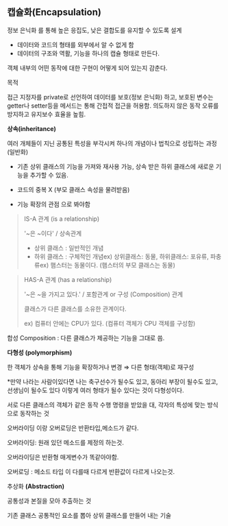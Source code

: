 ## 캡슐화(Encapsulation)

정보 은닉화 를 통해 높은 응집도, 낮은 결합도를 유지할 수 있도록 설계

- 데이터와 코드의 형태를 외부에서 알 수 없게 함
- 데이터의 구조와 역활, 기능을 하나의 캡슐 형태로 만든다.

객체 내부의 어떤 동작에 대한 구현이 어떻게 되어 있는지 감춘다.

목적

접근 지정자를 private로 선언하여 데이터를 보호(정보 은닉화) 하고, 보호된 변수는 getter나 setter등을 메서드는 통해 간접적 접근을 허용함. 의도하지 않은 동작 오류를 방지하고 유지보수 효율을 높힘.

**상속(inheritance)**

여러 개체들이 지닌 공통된 특성을 부각시켜 하나의 개념이나 법칙으로 성립하는 과정 (일반화)

- 기존 상위 클래스의 기능을 가져와 재사용 가능, 상속 받은 하위 클래스에 새로운 기능을 추가할 수 있음.
    
- 코드의 중복 X (부모 클래스 속성을 물려받음)
    
- 기능 확장의 관점 으로 봐야함
    

> IS-A 관계 (is a relationship)
> 
> '~은 ~이다' / 상속관계
> 
> - 상위 클래스 : 일반적인 개념
> - 하위 클래스 : 구체적인 개념ex) 상위클래스: 동물, 하위클래스: 포유류, 파충류ex) 햄스터는 동물이다. (햄스터의 부모 클래스는 동물)

> HAS-A 관계 (has a relationship)
> 
> '~은 ~을 가지고 있다.' / 포함관계 or 구성 (Composition) 관계
> 
> 클래스가 다른 클래스를 소유한 관계이다.
> 
> ex) 컴퓨터 안에는 CPU가 있다. (컴퓨터 객체가 CPU 객체를 구성함)

합성 Composition : 다른 클래스가 제공하는 기능을 그대로 씀.

**다형성 (polymorphism)**

한 객체가 상속을 통해 기능을 확장하거나 변경 ⇒ 다른 형태(객체)로 재구성

*만약 나라는 사람이있다면 나는 축구선수가 될수도 있고, 동아리 부장이 될수도 있고, 선생님이 될수도 있다 이렇게 여러 형태가 될수 있다는 것이 다형성이다.

서로 다른 클래스의 객체가 같은 동작 수행 명령을 받았을 대, 각자의 특성에 맞는 방식으로 동작하는 것

오버라이딩 이랑 오버로딩은 반환타입,메소드가 같다.

오버라이딩: 원래 있던 메소드를 제정의 하는것.

오버라이딩은 반환형 매게변수가 똑같아야함.

오버로딩 : 메소드 타입 이 다를때 다르게 반환값이 다르게 나오는것.

추상화 **(Abstraction)**

공통성과 본질을 모아 추출하는 것

기존 클래스 공통적인 요소를 뽑아 상위 클래스를 만들어 내는 기술